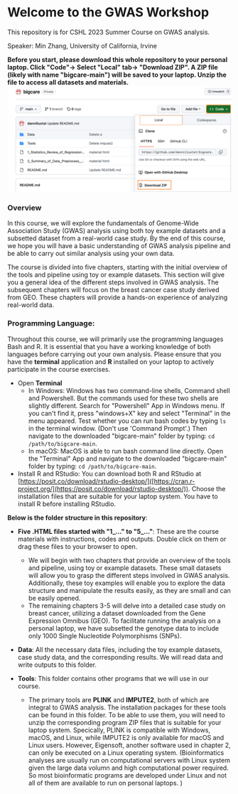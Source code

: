 # Welcome to the GWAS Workshop

This repository is for CSHL 2023 Summer Course on GWAS analysis.

Speaker: Min Zhang, University of California, Irvine

**Before you start, please download this whole repository to your personal laptop. Click "Code"-> Select "Local" tab-> "Download ZIP". A ZIP file (likely with name "bigcare-main") will be saved to your laptop. Unzip the file to access all datasets and materials.**
![Download](./image/download.png)

### Overview
In this course, we will explore the fundamentals of Genome-Wide Association Study (GWAS) analysis using both toy example datasets and a subsetted dataset from a real-world case study. By the end of this course, we hope you will have a basic understanding of GWAS analysis pipeline and be able to carry out similar analysis using your own data. 

The course is divided into five chapters, starting with the initial overview of the tools and pipeline using toy or example datasets. This section will give you a general idea of the different steps involved in GWAS analysis. The subsequent chapters will focus on the breast cancer case study derived from GEO. These chapters will provide a hands-on experience of analyzing real-world data.

### Programming Language: 
Throughout this course, we will primarily use the programming languages Bash and R. It is essential that you have a working knowledge of both languages before carrying out your own analysis. Please ensure that you have the **terminal** application and **R** installed on your laptop to actively participate in the course exercises. 

- Open **Terminal**
  - In Windows: Windows has two command-line shells, Command shell and Powershell. But the commands used for these two shells are slightly different. Search for "Powershell" App in Windows menu. If you can't find it, press "windows+X" key and select "Terminal" in the menu appeared. Test whether you can run bash codes by typing `ls` in the terminal window. (Don't use 'Command Prompt'.) Then navigate to the downloaded "bigcare-main" folder by typing: `cd /path/to/bigcare-main`.
  - In macOS: MacOS is able to run bash command line directly. Open the "Terminal" App and navigate to the downloaded "bigcare-main" folder by typing: `cd /path/to/bigcare-main`.
- Install R and RStudio: You can download both R and RStudio at [https://posit.co/download/rstudio-desktop/]([https://cran.r-project.org/](https://posit.co/download/rstudio-desktop/)). Choose the installation files that are suitable for your laptop system. You have to install R before installing RStudio. 

**Below is the folder structure in this repository**:
- **Five .HTML files started with "1_..." to "5_..."**: These are the course materials with instructions, codes and outputs. Double click on them or drag these files to your browser to open.
  - We will begin with two chapters that provide an overview of the tools and pipeline, using toy or example datasets. These small datasets will allow you to grasp the different steps involved in GWAS analysis. Additionally, these toy examples will enable you to explore the data structure and manipulate the results easily, as they are small and can be easily opened.
  - The remaining chapters 3-5 will delve into a detailed case study on breast cancer, utilizing a dataset downloaded from the Gene Expression Omnibus (GEO). To facilitate running the analysis on a personal laptop, we have subsetted the genotype data to include only 1000 Single Nucleotide Polymorphisms (SNPs).

- **Data**: All the necessary data files, including the toy example datasets, case study data, and the corresponding results. We will read data and write outputs to this folder.

- **Tools**: This folder contains other programs that we will use in our course.
  - The primary tools are **PLINK** and **IMPUTE2**, both of which are integral to GWAS analysis. The installation packages for these tools can be found in this folder. To be able to use them, you will need to unzip the corresponding program ZIP files that is suitable for your laptop system. Specically, PLINK is compatible with Windows, macOS, and Linux, while IMPUTE2 is only available for macOS and Linux users. However, Eigensoft, another software used in chapter 2, can only be executed on a Linux operating system. (Bioinformatics analyses are usually run on computational servers with Linux system given the large data volumn and high computational power required. So most bioinformatic programs are developed under Linux and not all of them are available to run on personal laptops. )
